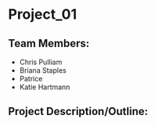 # Project_01

## Team Members:
* Chris Pulliam
* Briana Staples
* Patrice
* Katie Hartmann


## Project Description/Outline:
